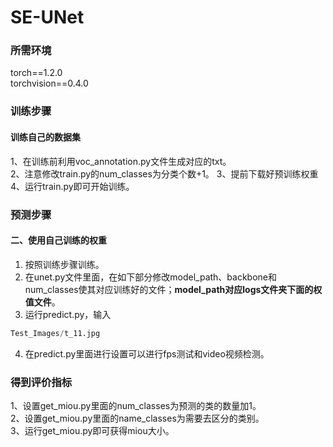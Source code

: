 # SE-UNet
### 所需环境
torch==1.2.0    
torchvision==0.4.0   
### 训练步骤

#### 训练自己的数据集
1、在训练前利用voc_annotation.py文件生成对应的txt。    
2、注意修改train.py的num_classes为分类个数+1。 
3、提前下载好预训练权重
4、运行train.py即可开始训练。  

### 预测步骤
#### 二、使用自己训练的权重
1. 按照训练步骤训练。    
2. 在unet.py文件里面，在如下部分修改model_path、backbone和num_classes使其对应训练好的文件；**model_path对应logs文件夹下面的权值文件**。    
3. 运行predict.py，输入    
```python
Test_Images/t_11.jpg
```   
4. 在predict.py里面进行设置可以进行fps测试和video视频检测。    

### 得到评价指标
1、设置get_miou.py里面的num_classes为预测的类的数量加1。  
2、设置get_miou.py里面的name_classes为需要去区分的类别。  
3、运行get_miou.py即可获得miou大小。  

